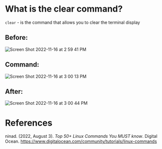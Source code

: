 # What is the clear command? 

<code>clear</code> - is the command that allows you to clear the terminal display

## Before: 
![Screen Shot 2022-11-16 at 2 59 41 PM](https://user-images.githubusercontent.com/109105989/202281915-69bf4481-b4ee-4502-9846-1cac95e66a49.png)

## Command: 
![Screen Shot 2022-11-16 at 3 00 13 PM](https://user-images.githubusercontent.com/109105989/202282015-a4b1b3dc-63d0-47b5-994a-06866e895802.png)

## After: 
![Screen Shot 2022-11-16 at 3 00 44 PM](https://user-images.githubusercontent.com/109105989/202282118-0f9a70f8-756d-4915-9996-0e0b7438fd9f.png)




# References 
ninad. (2022, August 3). *Top 50+ Linux Commands You MUST know*. Digital Ocean. <https://www.digitalocean.com/community/tutorials/linux-commands> 

